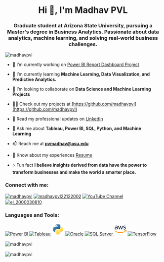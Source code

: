 <h1 align="center">Hi 👋, I'm Madhav PVL</h1>
<h3 align="center">Graduate student at Arizona State University, pursuing a Master's degree in Business Analytics. Passionate about data analytics, machine learning, and solving real-world business challenges.</h3>

<p align="left"> <img src="https://komarev.com/ghpvc/?username=madhavpvl&label=Profile%20views&color=0e75b6&style=flat" alt="madhavpvl" /> </p>

- 🔭 I’m currently working on [Power BI Report Dashboard Project](https://github.com/madhavpvl/Power-BI-Dashboard.git)

- 🌱 I’m currently learning **Machine Learning, Data Visualization, and Predictive Analytics.**

- 👯 I’m looking to collaborate on **Data Science and Machine Learning Projects**

- 👨‍💻 Check out my projects at [https://github.com/madhavpvl](https://github.com/madhavpvl)

- 📝 Read my professional updates on [LinkedIn](https://www.linkedin.com/in/madhavpvl/)

- 💬 Ask me about **Tableau, Power BI, SQL, Python, and Machine Learning**

- 📫 Reach me at **pvmadhav@asu.edu**

- 📄 Know about my experiences [Resume](https://drive.google.com/file/d/1L8wMPFkUpFwN-Xe-65E10vUwrpHTG7El/view?usp=sharing)

- ⚡ Fun fact **I believe insights derived from data have the power to transform businesses and make the world a smarter place.**

<h3 align="left">Connect with me:</h3>
<p align="left">
<a href="https://linkedin.com/in/madhavpvl" target="blank"><img align="center" src="https://raw.githubusercontent.com/rahuldkjain/github-profile-readme-generator/master/src/images/icons/Social/linked-in-alt.svg" alt="madhavpvl" height="30" width="40" /></a>
<a href="https://kaggle.com/madhavpvl22122002" target="blank"><img align="center" src="https://raw.githubusercontent.com/rahuldkjain/github-profile-readme-generator/master/src/images/icons/Social/kaggle.svg" alt="madhavpvl22122002" height="30" width="40" /></a>
<a href="https://www.youtube.com/c/https://www.youtube.com/channel/ucfl3qtpnwatwngpex7p9vdq" target="blank"><img align="center" src="https://raw.githubusercontent.com/rahuldkjain/github-profile-readme-generator/master/src/images/icons/Social/youtube.svg" alt="YouTube Channel" height="30" width="40" /></a>
<a href="https://www.hackerrank.com/el_2000030810" target="blank"><img align="center" src="https://raw.githubusercontent.com/rahuldkjain/github-profile-readme-generator/master/src/images/icons/Social/hackerrank.svg" alt="el_2000030810" height="30" width="40" /></a>
</p>

<h3 align="left">Languages and Tools:</h3>
<p align="left"> 
<a href="https://powerbi.microsoft.com/" target="_blank" rel="noreferrer"> <img src="https://upload.wikimedia.org/wikipedia/commons/c/cf/New_Power_BI_Logo.svg" alt="Power BI" width="40" height="40"/> </a>
<a href="https://tableau.com/" target="_blank" rel="noreferrer"> <img src="https://www.vectorlogo.zone/logos/tableau/tableau-icon.svg" alt="Tableau" width="40" height="40"/> </a>
<a href="https://www.python.org" target="_blank" rel="noreferrer"> <img src="https://raw.githubusercontent.com/devicons/devicon/master/icons/python/python-original.svg" alt="Python" width="40" height="40"/> </a>
<a href="https://www.oracle.com/database/" target="_blank" rel="noreferrer"> <img src="https://upload.wikimedia.org/wikipedia/commons/c/c4/Oracle_logo.svg" alt="Oracle" width="40" height="40"/> </a>
<a href="https://www.microsoft.com/en-us/sql-server" target="_blank" rel="noreferrer"> <img src="https://www.svgrepo.com/show/303229/microsoft-sql-server-logo.svg" alt="SQL Server" width="40" height="40"/> </a>
<a href="https://aws.amazon.com/" target="_blank" rel="noreferrer"> <img src="https://raw.githubusercontent.com/devicons/devicon/master/icons/amazonwebservices/amazonwebservices-original-wordmark.svg" alt="AWS" width="40" height="40"/> </a>
<a href="https://www.tensorflow.org/" target="_blank" rel="noreferrer"> <img src="https://www.vectorlogo.zone/logos/tensorflow/tensorflow-icon.svg" alt="TensorFlow" width="40" height="40"/> </a>
</p>

<p><img align="center" src="https://github-readme-stats.vercel.app/api/top-langs?username=madhavpvl&show_icons=true&locale=en&layout=compact" alt="madhavpvl" /></p>

<p><img align="center" src="https://github-readme-streak-stats.herokuapp.com/?user=madhavpvl&" alt="madhavpvl" /></p>
